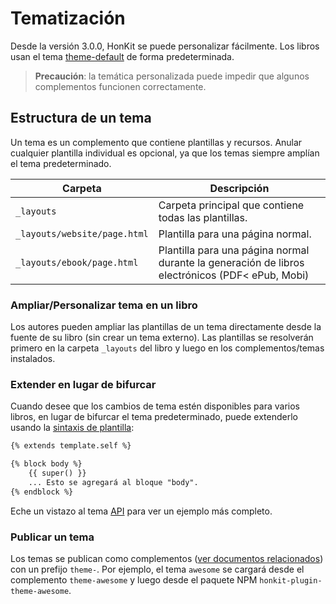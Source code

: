 # Tematización

Desde la versión 3.0.0, HonKit se puede personalizar fácilmente. Los libros usan el tema [theme-default](https://github.com/honkit/honkit/tree/master/packages/%40honkit/theme-default) de forma predeterminada.

> **Precaución**: la temática personalizada puede impedir que algunos complementos funcionen correctamente.

## Estructura de un tema

Un tema es un complemento que contiene plantillas y recursos. Anular cualquier plantilla individual es opcional, ya que los temas siempre amplían el tema predeterminado.

| Carpeta | Descripción |
| -------- | ----------- |
| `_layouts` | Carpeta principal que contiene todas las plantillas. |
| `_layouts/website/page.html` | Plantilla para una página normal. |
| `_layouts/ebook/page.html` | Plantilla para una página normal durante la generación de libros electrónicos (PDF< ePub, Mobi) |

### Ampliar/Personalizar tema en un libro

Los autores pueden ampliar las plantillas de un tema directamente desde la fuente de su libro (sin crear un tema externo). Las plantillas se resolverán primero en la carpeta `_layouts` del libro y luego en los complementos/temas instalados.

### Extender en lugar de bifurcar

Cuando desee que los cambios de tema estén disponibles para varios libros, en lugar de bifurcar el tema predeterminado, puede extenderlo usando la [sintaxis de plantilla](../templating/README.md):

```html
{% extends template.self %}

{% block body %}
    {{ super() }}
    ... Esto se agregará al bloque "body".
{% endblock %}
```

Eche un vistazo al tema [API](https://github.com/GitbookIO/theme-api) para ver un ejemplo más completo.

### Publicar un tema

Los temas se publican como complementos ([ver documentos relacionados](../plugins/README.md)) con un prefijo `theme-`. Por ejemplo, el tema `awesome` se cargará desde el complemento `theme-awesome` y luego desde el paquete NPM `honkit-plugin-theme-awesome`.
